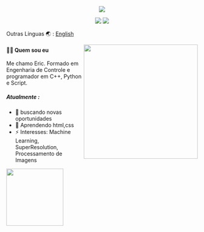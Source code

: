 <!--
- 🔭 I’m currently working on ...
- 🌱 I’m currently learning ...
- 👯 I’m looking to collaborate on ...
- 🤔 I’m looking for help with ...
- 💬 Ask me about ...
- 📫 How to reach me: ...
- 😄 Pronouns: ...
- ⚡ Fun fact: ...
-->



<p align="center"> 
    <img src="https://readme-typing-svg.herokuapp.com?color=00F764&center=true&vCenter=true&lines=Eric+P.+S.+Oliveira;Programador+Python%2C+C%2B%2B%2C+Script">
</p>

 <!-- contact icons -->
<!-- <p align="center">
  <a href="https://www.linkedin.com/in/eric-oliveira94/" alt="LinkedIn"><img width="45px" alt="LinkedIn" title="LinkedIn" src="https://user-images.githubusercontent.com/69727594/139465237-0a5c3189-ab93-4a12-a2d1-9dc958db0e6d.png"/></a>
  &#8287;&#8287;&#8287;
  <a href="mailto:ligiapsoliveira@gmail.com"><img width="45px" alt="E-mail" title="E-mail" src="https://user-images.githubusercontent.com/69727594/139464927-9d110e31-818b-427c-9b9c-687c56fd6861.png"/></a>
  &#8287;&#8287;&#8287;
  </p> -->

  <div align="center">

  <a href = "mailto:ericpso.89@gmail.com"><img src="https://img.shields.io/badge/-Gmail-%23E4405F?style=for-the-badge&logo=gmail&logoColor=white" target="_blank"></a>
  <a href="https://www.linkedin.com/in/eric-oliveira94/" target="_blank"><img src="https://img.shields.io/badge/-LinkedIn-%230077B5?style=for-the-badge&logo=linkedin&logoColor=white" target="_blank"></a> 
  </div>
  
  Outras Línguas 🌏 :
[English](https://github.com/ericpso/ericpso/blob/main/Readme.en.md)

  <!-- Image -->
 <img align="right" src="https://user-images.githubusercontent.com/86573930/161335623-a0b432d1-2481-419a-b31e-782610aa51ab.png" width="300">

####  👋🏻 Quem sou eu
Me chamo Eric. Formado em Engenharia de Controle e programador em C++, Python e Script.<br>
##### Atualmente :
* 🌱 buscando novas oportunidades
* 🔭 Aprendendo html,css 
* ⚡ Interesses: Machine Learning, SuperResolution, Processamento de Imagens

<!-- Streak stats -->
<div>
<p align="left"> 
 <!--   <img src="https://github-readme-streak-stats.herokuapp.com?user=Ligia-PSO&theme=dracula&date_format=M%20j%5B%2C%20Y%5D&stroke=%23E4405F&fire=20CFDDF9&sideNums=20CFDD&sideLabels=20CFDD&currStreakLabel=20CFDD&ring=%23E4405F&dates=%23E4405F"(https://git.io/streak-stats)> -->



  <a href="https://github.com/ericpso">
  <img height="150em" src="https://github-readme-stats.vercel.app/api?username=ericpso&show_icons=true&theme=dracula&include_all_commits=true&count_private=true"/>

  <!-- Language distribution -->
  <!-- <img height="150em" src="https://github-readme-stats.vercel.app/api/top-langs/?username=Ligia-PSO&layout=compact&langs_count=7&theme=dracula"/> -->
 </p>
    </div>
<!--
### 👩🏻‍💻 Cursos realizados

 <a href="https://github.com/ericpso"><img width="282" src="" alt="github-readme-streak-stats"></a>
-->
